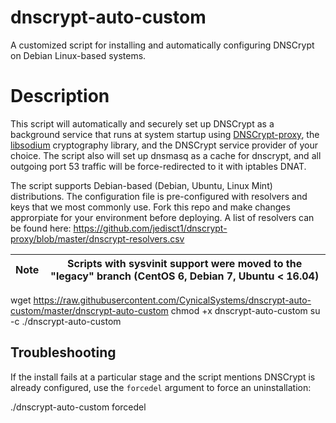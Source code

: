 dnscrypt-auto-custom
====================

A customized script for installing and automatically configuring DNSCrypt on Debian Linux-based systems.

# Description

This script will automatically and securely set up DNSCrypt as a background service that runs at system startup using [DNSCrypt-proxy](https://github.com/jedisct1/dnscrypt-proxy/), the [libsodium](https://github.com/jedisct1/libsodium) cryptography library, and the DNSCrypt service provider of your choice. The script also will set up dnsmasq as a cache for dnscrypt, and all outgoing port 53 traffic will be force-redirected to it with iptables DNAT.

The script supports Debian-based (Debian, Ubuntu, Linux Mint) distributions. The configuration file is pre-configured with resolvers and keys that we most commonly use. Fork this repo and make changes approrpiate for your environment before deploying. A list of resolvers can be found here: https://github.com/jedisct1/dnscrypt-proxy/blob/master/dnscrypt-resolvers.csv

| Note | Scripts with sysvinit support were moved to the "legacy" branch (CentOS 6, Debian 7, Ubuntu < 16.04) |
| --- | --- |

wget https://raw.githubusercontent.com/CynicalSystems/dnscrypt-auto-custom/master/dnscrypt-auto-custom
chmod +x dnscrypt-auto-custom
su -c ./dnscrypt-auto-custom

## Troubleshooting

If the install fails at a particular stage and the script mentions DNSCrypt is already configured, use the `forcedel` argument to force an uninstallation:

./dnscrypt-auto-custom forcedel
